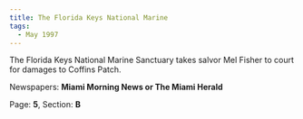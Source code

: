 ```yaml
---  
title: The Florida Keys National Marine  
tags:  
  - May 1997  
---  
```

  
The Florida Keys National Marine Sanctuary takes salvor Mel Fisher to court for damages to Coffins Patch.  
  
Newspapers: **Miami Morning News or The Miami Herald**  
  
Page: **5**, Section: **B** 
